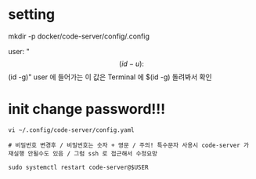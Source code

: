 # setting

mkdir -p docker/code-server/config/.config

user: "$$(id -u):$$(id -g)"
user 에 들어가는 이 값은 Terminal 에 $(id -g) 돌려봐서 확인

# init change password!!!

```
vi ~/.config/code-server/config.yaml

# 비밀번호 변경후 / 비밀번호는 숫자 + 영문 / 주의! 특수문자 사용시 code-server 가 재실행 안될수도 있음 / 그럼 ssh 로 접근해서 수정요망

sudo systemctl restart code-server@$USER
```
